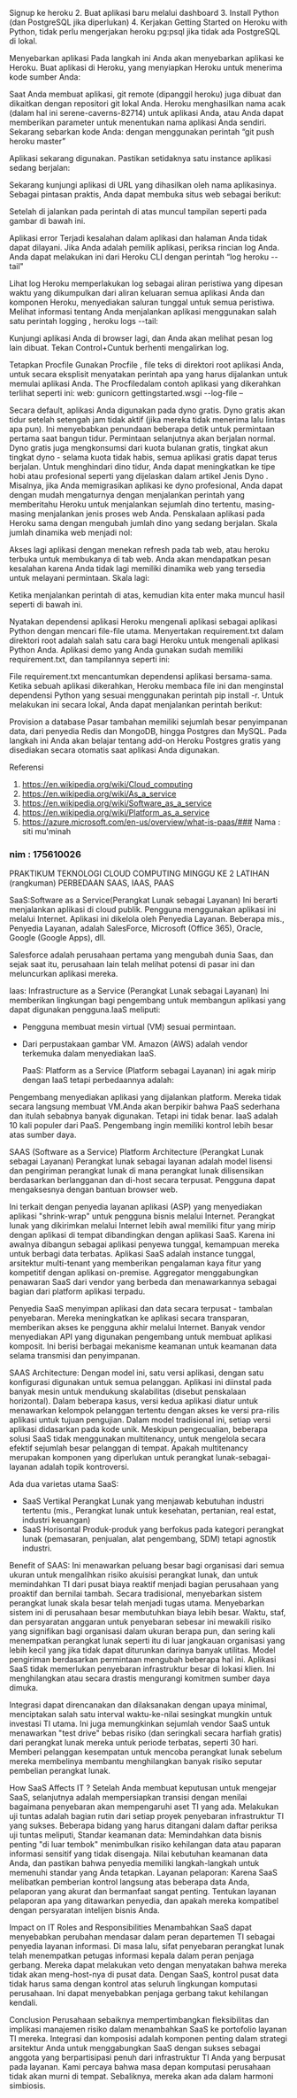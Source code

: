 Signup ke heroku
2.	Buat aplikasi baru melalui dashboard
3.	Install Python (dan PostgreSQL jika diperlukan)
4.	Kerjakan Getting Started on Heroku with Python, tidak perlu mengerjakan heroku pg:psql jika tidak ada PostgreSQL di lokal.
 
Menyebarkan aplikasi
Pada langkah ini Anda akan menyebarkan aplikasi ke Heroku.
Buat aplikasi di Heroku, yang menyiapkan Heroku untuk menerima kode sumber Anda:

 

Saat Anda membuat aplikasi, git remote (dipanggil heroku) juga dibuat dan dikaitkan dengan repositori git lokal Anda.
Heroku menghasilkan nama acak (dalam hal ini serene-caverns-82714) untuk aplikasi Anda, atau Anda dapat memberikan parameter untuk menentukan nama aplikasi Anda sendiri.
Sekarang sebarkan kode Anda: dengan menggunakan perintah “git push heroku master”

 

Aplikasi sekarang digunakan. Pastikan setidaknya satu instance aplikasi sedang berjalan:

 

Sekarang kunjungi aplikasi di URL yang dihasilkan oleh nama aplikasinya. Sebagai pintasan praktis, Anda dapat membuka situs web sebagai berikut:

 

Setelah di jalankan pada perintah di atas muncul tampilan  seperti pada gambar di bawah ini.
 
Aplikasi error
Terjadi kesalahan dalam aplikasi dan halaman Anda tidak dapat dilayani. Jika Anda adalah pemilik aplikasi, periksa rincian log Anda. Anda dapat melakukan ini dari Heroku CLI dengan perintah
“log heroku --tail"

Lihat log
Heroku memperlakukan log sebagai aliran peristiwa yang dipesan waktu yang dikumpulkan dari aliran keluaran semua aplikasi Anda dan komponen Heroku, menyediakan saluran tunggal untuk semua peristiwa.
Melihat informasi tentang Anda menjalankan aplikasi menggunakan salah satu perintah logging , heroku logs --tail:

 

Kunjungi aplikasi Anda di browser lagi, dan Anda akan melihat pesan log lain dibuat.
Tekan Control+Cuntuk berhenti mengalirkan log.

Tetapkan Procfile
Gunakan Procfile , file teks di direktori root aplikasi Anda, untuk secara eksplisit menyatakan perintah apa yang harus dijalankan untuk memulai aplikasi Anda.
The Procfiledalam contoh aplikasi yang dikerahkan terlihat seperti ini:
web: gunicorn gettingstarted.wsgi --log-file –
 

Secara default, aplikasi Anda digunakan pada dyno gratis. Dyno gratis akan tidur setelah setengah jam tidak aktif (jika mereka tidak menerima lalu lintas apa pun). Ini menyebabkan penundaan beberapa detik untuk permintaan pertama saat bangun tidur. Permintaan selanjutnya akan berjalan normal. Dyno gratis juga mengkonsumsi dari kuota bulanan gratis, tingkat akun tingkat dyno - selama kuota tidak habis, semua aplikasi gratis dapat terus berjalan.
Untuk menghindari dino tidur, Anda dapat meningkatkan ke tipe hobi atau profesional seperti yang dijelaskan dalam artikel Jenis Dyno . Misalnya, jika Anda memigrasikan aplikasi ke dyno profesional, Anda dapat dengan mudah mengaturnya dengan menjalankan perintah yang memberitahu Heroku untuk menjalankan sejumlah dino tertentu, masing-masing menjalankan jenis proses web Anda.
Penskalaan aplikasi pada Heroku sama dengan mengubah jumlah dino yang sedang berjalan. Skala jumlah dinamika web menjadi nol:
 

Akses lagi aplikasi dengan menekan refresh pada tab web, atau heroku terbuka untuk membukanya di tab web. Anda akan mendapatkan pesan kesalahan karena Anda tidak lagi memiliki dinamika web yang tersedia untuk melayani permintaan.
Skala lagi:

 
Ketika menjalankan perintah di atas, kemudian kita enter maka muncul hasil seperti di bawah ini.

Nyatakan dependensi aplikasi
Heroku mengenali aplikasi sebagai aplikasi Python dengan mencari file-file utama. Menyertakan requirement.txt dalam direktori root adalah salah satu cara bagi Heroku untuk mengenali aplikasi Python Anda.
Aplikasi demo yang Anda gunakan sudah memiliki requirement.txt, dan tampilannya seperti ini:
 
File requirement.txt mencantumkan dependensi aplikasi bersama-sama. Ketika sebuah aplikasi dikerahkan, Heroku membaca file ini dan menginstal dependensi Python yang sesuai menggunakan perintah pip install -r.
Untuk melakukan ini secara lokal, Anda dapat menjalankan perintah berikut:

 
Provision a database
Pasar tambahan memiliki sejumlah besar penyimpanan data, dari penyedia Redis dan MongoDB, hingga Postgres dan MySQL. Pada langkah ini Anda akan belajar tentang add-on Heroku Postgres gratis yang disediakan secara otomatis saat aplikasi Anda digunakan.

Referensi
1. https://en.wikipedia.org/wiki/Cloud_computing
2. https://en.wikipedia.org/wiki/As_a_service
3. https://en.wikipedia.org/wiki/Software_as_a_service
4. https://en.wikipedia.org/wiki/Platform_as_a_service
5. https://azure.microsoft.com/en-us/overview/what-is-paas/### Nama : siti mu'minah
### nim  : 175610026

PRAKTIKUM TEKNOLOGI CLOUD COMPUTING MINGGU KE 2
LATIHAN (rangkuman) PERBEDAAN SAAS, IAAS, PAAS

SaaS:Software as a Service(Perangkat Lunak sebagai Layanan)
Ini berarti menjalankan aplikasi di cloud publik. 
Pengguna menggunakan aplikasi ini melalui Internet. Aplikasi ini dikelola oleh Penyedia Layanan.
Beberapa mis., Penyedia Layanan, adalah SalesForce, Microsoft (Office 365), Oracle,
Google (Google Apps), dll.

Salesforce adalah perusahaan pertama yang mengubah dunia Saas, 
dan sejak saat itu, perusahaan lain telah melihat potensi di pasar ini 
dan meluncurkan aplikasi mereka.

Iaas: Infrastructure as a Service (Perangkat Lunak sebagai Layanan)
Ini memberikan lingkungan bagi pengembang untuk membangun aplikasi
yang dapat digunakan pengguna.IaaS meliputi:

- Pengguna membuat mesin virtual (VM) sesuai permintaan.
- Dari perpustakaan gambar VM.
  Amazon (AWS) adalah vendor terkemuka dalam menyediakan IaaS.

  PaaS: Platform as a Service (Platform sebagai Layanan)
  ini agak mirip dengan IaaS tetapi perbedaannya adalah:

Pengembang menyediakan aplikasi yang dijalankan platform.
Mereka tidak secara langsung membuat VM.Anda akan berpikir bahwa PaaS sederhana dan 
itulah sebabnya banyak digunakan. Tetapi ini tidak benar. IaaS adalah 10 kali populer dari PaaS. 
Pengembang ingin memiliki kontrol lebih besar atas sumber daya.


SAAS (Software as a Service) Platform Architecture (Perangkat Lunak sebagai Layanan)
Perangkat lunak sebagai layanan adalah model lisensi dan pengiriman perangkat lunak di 
mana perangkat lunak dilisensikan berdasarkan berlangganan dan di-host secara terpusat.
Pengguna dapat mengaksesnya dengan bantuan browser web.

Ini terkait dengan penyedia layanan aplikasi (ASP) 
yang menyediakan aplikasi "shrink-wrap" untuk pengguna bisnis melalui Internet.
Perangkat lunak yang dikirimkan melalui Internet lebih awal memiliki fitur yang mirip 
dengan aplikasi di tempat dibandingkan dengan aplikasi SaaS. Karena ini awalnya dibangun 
sebagai aplikasi penyewa tunggal, kemampuan mereka untuk berbagi data terbatas. Aplikasi SaaS 
adalah instance tunggal, arsitektur multi-tenant yang memberikan pengalaman kaya fitur yang
kompetitif dengan aplikasi on-premise. Aggregator menggabungkan penawaran SaaS dari vendor 
yang berbeda dan menawarkannya sebagai bagian dari platform aplikasi terpadu.

Penyedia SaaS menyimpan aplikasi dan data secara terpusat - tambalan penyebaran. 
Mereka meningkatkan ke aplikasi secara transparan, memberikan akses ke pengguna
akhir melalui Internet. Banyak vendor menyediakan API yang digunakan pengembang 
untuk membuat aplikasi komposit. Ini berisi berbagai mekanisme keamanan untuk keamanan data 
selama transmisi dan penyimpanan.

SAAS Architecture:
Dengan model ini, satu versi aplikasi, dengan satu konfigurasi digunakan untuk semua pelanggan.
Aplikasi ini diinstal pada banyak mesin untuk mendukung skalabilitas (disebut penskalaan horizontal).
Dalam beberapa kasus, versi kedua aplikasi diatur untuk menawarkan kelompok pelanggan tertentu dengan
akses ke versi pra-rilis aplikasi untuk tujuan pengujian. Dalam model tradisional ini, setiap versi 
aplikasi didasarkan pada kode unik. Meskipun pengecualian, beberapa solusi SaaS tidak menggunakan
multitenancy, untuk mengelola secara efektif sejumlah besar pelanggan di tempat. Apakah multitenancy
merupakan komponen yang diperlukan untuk perangkat lunak-sebagai-layanan adalah topik kontroversi.

Ada dua varietas utama SaaS:

- SaaS Vertikal
 Perangkat Lunak yang menjawab kebutuhan industri tertentu
 (mis., Perangkat lunak untuk kesehatan, pertanian, real estat, industri keuangan)
- SaaS Horisontal
Produk-produk yang berfokus pada kategori perangkat lunak
(pemasaran, penjualan, alat pengembang, SDM) tetapi agnostik industri.

Benefit of SAAS:
Ini menawarkan peluang besar bagi organisasi dari semua ukuran untuk mengalihkan risiko akuisisi 
perangkat lunak, dan untuk memindahkan TI dari pusat biaya reaktif menjadi bagian perusahaan yang 
proaktif dan bernilai tambah. Secara tradisional, menyebarkan sistem perangkat lunak skala besar 
telah menjadi tugas utama. Menyebarkan sistem ini di perusahaan besar membutuhkan biaya lebih besar. 
Waktu, staf, dan persyaratan anggaran untuk penyebaran sebesar ini mewakili risiko yang signifikan 
bagi organisasi dalam ukuran berapa pun, dan sering kali menempatkan perangkat lunak seperti itu di 
luar jangkauan organisasi yang lebih kecil yang jika tidak dapat diturunkan darinya banyak utilitas.
Model pengiriman berdasarkan permintaan mengubah beberapa hal ini. Aplikasi SaaS tidak memerlukan 
penyebaran infrastruktur besar di lokasi klien. Ini menghilangkan atau secara drastis mengurangi 
komitmen sumber daya dimuka.

Integrasi dapat direncanakan dan dilaksanakan dengan upaya minimal, menciptakan salah satu interval 
waktu-ke-nilai sesingkat mungkin untuk investasi TI utama. Ini juga memungkinkan sejumlah vendor SaaS 
untuk menawarkan "test drive" bebas risiko (dan seringkali secara harfiah gratis) dari perangkat lunak mereka 
untuk periode terbatas, seperti 30 hari. Memberi pelanggan kesempatan untuk mencoba perangkat lunak sebelum mereka membelinya
membantu menghilangkan banyak risiko seputar pembelian perangkat lunak.

How SaaS Affects IT ?
Setelah Anda membuat keputusan untuk mengejar SaaS, selanjutnya adalah mempersiapkan transisi dengan 
menilai bagaimana penyebaran akan mempengaruhi aset TI yang ada. Melakukan uji tuntas adalah bagian 
rutin dari setiap proyek penyebaran infrastruktur TI yang sukses. Beberapa bidang yang harus
ditangani dalam daftar periksa uji tuntas meliputi, Standar keamanan data: Memindahkan data bisnis 
penting "di luar tembok" menimbulkan risiko kehilangan data atau paparan informasi sensitif yang 
tidak disengaja. Nilai kebutuhan keamanan data Anda, dan pastikan bahwa penyedia memiliki
langkah-langkah untuk memenuhi standar yang Anda tetapkan. Layanan pelaporan: Karena SaaS 
melibatkan pemberian kontrol langsung atas beberapa data Anda, pelaporan yang akurat dan bermanfaat 
sangat penting. Tentukan layanan pelaporan apa yang ditawarkan penyedia, dan apakah mereka 
kompatibel dengan persyaratan intelijen bisnis Anda.

Impact on IT Roles and Responsibilities
Menambahkan SaaS dapat menyebabkan perubahan mendasar dalam peran departemen TI sebagai penyedia
layanan informasi. Di masa lalu, sifat penyebaran perangkat lunak telah menempatkan petugas informasi
kepala dalam peran penjaga gerbang. Mereka dapat melakukan veto dengan menyatakan bahwa mereka tidak 
akan meng-host-nya di pusat data. Dengan SaaS, kontrol pusat data tidak harus sama dengan kontrol
atas seluruh lingkungan komputasi perusahaan. Ini dapat menyebabkan penjaga gerbang takut kehilangan
kendali.

Conclusion
Perusahaan sebaiknya mempertimbangkan fleksibilitas dan implikasi manajemen risiko dalam menambahkan 
SaaS ke portofolio layanan TI mereka. Integrasi dan komposisi adalah komponen penting dalam strategi
arsitektur Anda untuk menggabungkan SaaS dengan sukses sebagai anggota yang berpartisipasi penuh dari 
infrastruktur TI Anda yang berpusat pada layanan. Kami percaya bahwa masa depan komputasi perusahaan 
tidak akan murni di tempat. Sebaliknya, mereka akan ada dalam harmoni simbiosis.




